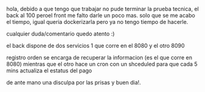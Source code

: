 hola, debido a que tengo que trabajar no pude terminar la prueba tecnica, el back al 100 peroel front me falto darle un poco mas.
solo que se me acabo el tiempo, igual queria dockerizarla pero ya no tengo tiempo de hacerle.

cualquier duda/comentario quedo atento :)

el back dispone de dos servicios 1 que corre en el 8080 y el otro 8090

registro orden se encarga de recuperar la informacion (es el que corre en 8080) mientras que el otro hace un cron con un shceduled para que cada 5 mins actualiza el estatus del pago

de ante mano una disculpa por las prisas y buen dia!.
